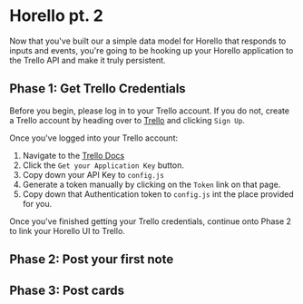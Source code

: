 # Horello pt. 2

Now that you've built our a simple data model for Horello that responds to inputs and events, you're going to be hooking up your Horello application to the Trello API and make it truly persistent.

## Phase 1: Get Trello Credentials

Before you begin, please log in to your Trello account. If you do not, create a Trello account by heading over to [Trello](https://trello.com/) and clicking `Sign Up`. 

Once you've logged into your Trello account:
1. Navigate to the [Trello Docs](https://developers.trello.com/get-started/start-building)
2. Click the `Get your Application Key` button.
3. Copy down your API Key to `config.js`
4. Generate a token manually by clicking on the `Token` link on that page.
5. Copy down that Authentication token to `config.js` int the place provided for you.

Once you've finished getting your Trello credentials, continue onto Phase 2 to link your Horello UI to Trello.

## Phase 2: Post your first note

## Phase 3: Post cards
